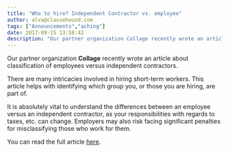 ```yaml
---
title: "Who to hire? Independent Contractor vs. employee"
author: alva@clausehound.com
tags: ["Announcements","aching"]
date: 2017-09-15 13:58:42
description: "Our partner organization Collage recently wrote an article about classification of employees versus independent contractors."
---
```




Our partner organization **Collage** recently wrote an article about classification of employees versus independent contractors.

There are many intricacies involved in hiring short-term workers. This article helps with identifying which group you, or those you are hiring, are part of.

It is absolutely vital to understand the differences between an employee versus an independent contractor, as your responsibilities with regards to taxes, etc. can change. Employers may also risk facing significant penalties for misclassifying those who work for them.

You can read the full article [here](https://www.collage.co/magazine/independent-contractor-vs-employee/).
